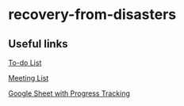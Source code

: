 # recovery-from-disasters

## Useful links 

[To-do List](https://uchicago.box.com/s/061ewbdi1ibegn44s28aiuysn92ndhp3)

[Meeting List](https://uchicago.box.com/s/sj819c7u2u0yw7xxuzkdwebtz3zewwsy)

[Google Sheet with Progress Tracking](https://docs.google.com/spreadsheets/d/1MUIPw0hlXHOtycvTHZesoJah0KRhdcfx1vbGcJNc3YY/edit?usp=sharing)

